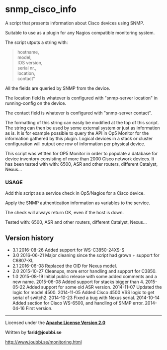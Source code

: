 # snmp_cisco_info

A script that presents information about Cisco devices using SNMP.

Suitable to use as a plugin for any Nagios compatible monitoring system.

The script utputs a string with:
>hostname,<br> model,<br> IOS version,<br> serial nr.,<br> location, <br> contact"

All the fields are queried by SNMP from the device.

The location field is whatever is configured with "snmp-server location" in running-config on the device.

The contact field is whatever is configured with "snmp-server contact".


The formatting of this string can easily be modified at the top of this script.
The string can then be used by some external system or just as information as is.
It is for example possible to query the API in Op5 Monitor for the information gathered by this plugin. 
Logical devices in a stack or cluster configuration will output one row of
information per physical device.

This script was wtitten for OP5 Monitor in order to populate a database for device inventory
consisting of more than 2000 Cisco network devices.
It has been tested with with: 6500, ASR and other routers, different Catalyst, Nexus...

### USAGE
Add this script as a service check in Op5/Nagios for a Cisco device.

Apply the SNMP authentication information as variables to the service.

The check will always return OK, even if the host is down.


Tested with: 6500, ASR and other routers, different Catalyst, Nexus...


## Version history
* 3.1 2016-08-26  Added support for WS-C3850-24XS-S
* 3.0 2016-06-21  Major cleaning since the script had grown + support for C6807-XL 
* 2.1 2016-06-08  Replaced the OID for Nexus model.
* 2.0 2015-10-27  Cleanups, more error handling and support for C3850.
* 1.0 2015-08-19  Initial public release with some added comments and a new name.
     2015-06-08  Added support for stacks bigger than 4.
     2015-05-22  Added support for some old ASR version.
     2014-11-07  Updated the logic for model 4500. 
     2014-11-05  Added Cisco 4500 VSS logic to get serial of switch2.
     2014-10-23  Fixed a bug with Nexus serial. 
     2014-10-14  Added section for Cisco WS-6500, and handling of SNMP error.
     2014-04-16  First version. 


___

Licensed under the [__Apache License Version 2.0__](https://www.apache.org/licenses/LICENSE-2.0)

Written by __farid@joubbi.se__

http://www.joubbi.se/monitoring.html

